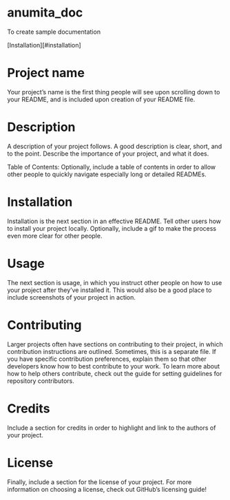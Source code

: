 # anumita_doc
To create sample documentation

[Installation][#installation]

# Project name

Your project’s name is the first thing people will see upon scrolling down to your README, and is included upon creation of your README file.

# Description

A description of your project follows. A good description is clear, short, and to the point. Describe the importance of your project, and what it does.


Table of Contents: Optionally, include a table of contents in order to allow other people to quickly navigate especially long or detailed READMEs.


# Installation

Installation is the next section in an effective README. Tell other users how to install your project locally. Optionally, include a gif to make the process even more clear for other people.


# Usage

The next section is usage, in which you instruct other people on how to use your project after they’ve installed it. This would also be a good place to include screenshots of your project in action.


# Contributing

Larger projects often have sections on contributing to their project, in which contribution instructions are outlined. Sometimes, this is a separate file. If you have specific contribution preferences, explain them so that other developers know how to best contribute to your work. To learn more about how to help others contribute, check out the guide for setting guidelines for repository contributors.


# Credits

Include a section for credits in order to highlight and link to the authors of your project.

# License

Finally, include a section for the license of your project. For more information on choosing a license, check out GitHub’s licensing guide!

